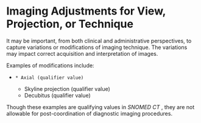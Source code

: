 # Imaging Adjustments for View, Projection, or Technique

It may be important, from both clinical and administrative perspectives, to capture variations or modifications of imaging technique. The variations may impact correct acquisition and interpretation of images.

Examples of modifications include:

  *     * Axial (qualifier value)
    * Skyline projection (qualifier value)
    * Decubitus (qualifier value)

Though these examples are qualifying values in  _SNOMED CT_ , they are not allowable for post-coordination of diagnostic imaging procedures.
